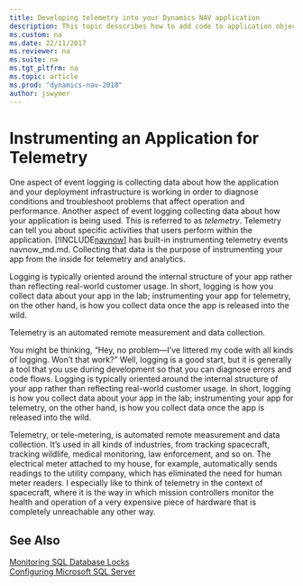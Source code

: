 ```yaml
---
title: Developing telemetry into your Dynamics NAV application
description: This topic desscribes how to add code to application objects that enables you to gather telemetry.
ms.custom: na
ms.date: 22/11/2017
ms.reviewer: na
ms.suite: na
ms.tgt_pltfrm: na
ms.topic: article
ms.prod: "dynamics-nav-2018"
author: jswymer
---
```

# Instrumenting an Application for Telemetry

One aspect of event logging is collecting data about how the application and your deployment infrastructure is working in order to diagnose conditions and troubleshoot problems that affect operation and performance. Another aspect of event logging collecting data about how your application is being used. This is referred to as *telemetry*. Telemetry can tell you about specific activities that users perform within the application. [!INCLUDE[navnow](includes/navnow_md.md)] has built-in instrumenting telemetry events navnow_md.md. Collecting that data is the purpose of instrumenting your app from the inside for telemetry and analytics.

Logging is typically oriented around the internal structure of your app rather than reflecting real-world customer usage. In short, logging is how you collect data about your app in the lab; instrumenting your app for telemetry, on the other hand, is how you collect data once the app is released into the wild.

Telemetry is an automated remote measurement and data collection. 

You might be thinking, “Hey, no problem—I’ve littered my code with all kinds of logging. Won’t that work?” Well, logging is a good start, but it is generally a tool that you use during development so that you can diagnose errors and code flows. Logging is typically oriented around the internal structure of your app rather than reflecting real-world customer usage. In short, logging is how you collect data about your app in the lab; instrumenting your app for telemetry, on the other hand, is how you collect data once the app is released into the wild.

Telemetry, or tele-metering, is automated remote measurement and data collection. It’s used in all kinds of industries, from tracking spacecraft, tracking wildlife, medical monitoring, law enforcement, and so on. The electrical meter attached to my house, for example, automatically sends readings to the utility company, which has eliminated the need for human meter readers. I especially like to think of telemetry in the context of spacecraft, where it is the way in which mission controllers monitor the health and operation of a very expensive piece of hardware that is completely unreachable any other way. 





## See Also
[Monitoring SQL Database Locks](Monitoring-Database-Locks.md)  
[Configuring Microsoft SQL Server](Configuring-Microsoft-SQL-Server.md)   
